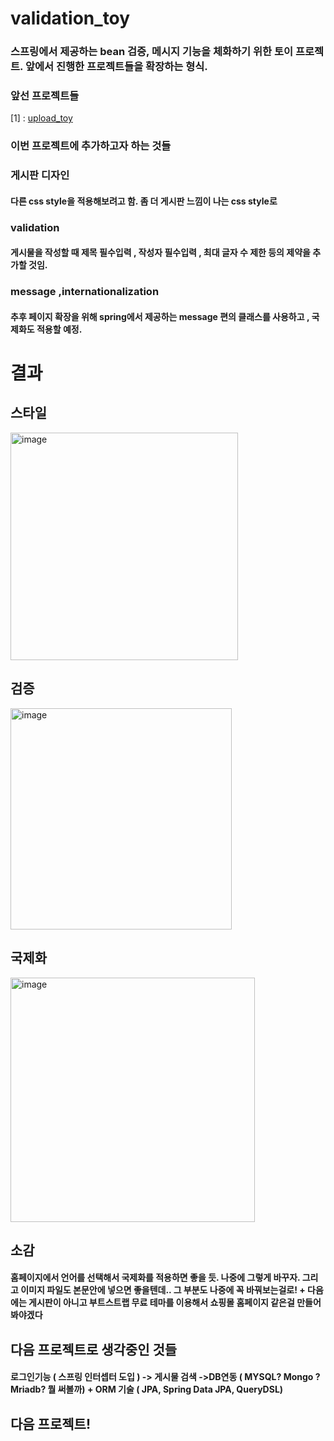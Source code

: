 # validation_toy

### 스프링에서 제공하는 bean 검증, 메시지 기능을 체화하기 위한 토이 프로젝트. 앞에서 진행한 프로젝트들을 확장하는 형식.

### 앞선 프로젝트들
[1] : [upload_toy](https://github.com/cpu500m/upload_toy)

### 이번 프로젝트에 추가하고자 하는 것들

### 게시판 디자인
#### 다른 css style을 적용해보려고 함. 좀 더 게시판 느낌이 나는 css style로

### validation
#### 게시물을 작성할 때 제목 필수입력 , 작성자 필수입력 , 최대 글자 수 제한 등의 제약을 추가할 것임.

### message ,internationalization
#### 추후 페이지 확장을 위해 spring에서 제공하는 message 편의 클래스를 사용하고 , 국제화도 적용할 예정.

# 결과

## 스타일
<img width="364" alt="image" src="https://github.com/cpu500m/validation_toy/assets/80875680/588cd435-f9b2-469a-a275-6def6b10e625">

## 검증
<img width="354" alt="image" src="https://github.com/cpu500m/validation_toy/assets/80875680/e8d475ca-b7ba-4816-8b41-93c272f95420">

## 국제화
<img width="391" alt="image" src="https://github.com/cpu500m/validation_toy/assets/80875680/5ceae76c-2f9c-44d6-8f82-c6daf1e25de4">


## 소감
#### 홈페이지에서 언어를 선택해서 국제화를 적용하면 좋을 듯. 나중에 그렇게 바꾸자. 그리고 이미지 파일도 본문안에 넣으면 좋을텐데.. 그 부분도 나중에 꼭 바꿔보는걸로!  + 다음에는 게시판이 아니고 부트스트랩 무료 테마를 이용해서 쇼핑몰 홈페이지 같은걸 만들어봐야겠다

## 다음 프로젝트로 생각중인 것들
#### 로그인기능 ( 스프링 인터셉터 도입 ) -> 게시물 검색 ->DB연동 ( MYSQL? Mongo ? Mriadb?  뭘 써볼까) + ORM 기술 ( JPA, Spring Data JPA, QueryDSL)

## 다음 프로젝트!
